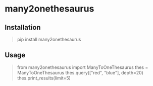 # many2onethesaurus
## Installation
>pip install many2onethesaurus
## Usage
>from many2onethesaurus import ManyToOneThesaurus
>thes = ManyToOneThesaurus
>thes.query(["red", "blue"], depth=20)
>thes.print_results(limit=5)
